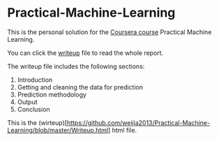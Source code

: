 Practical-Machine-Learning
==========================
This is the personal solution for the [Coursera course](https://class.coursera.org/predmachlearn-005) Practical Machine Learning.

You can click the [writeup](https://github.com/weijia2013/Practical-Machine-Learning/blob/master/Writeup.md) file to read the whole report. 

The writeup file includes the following sections:

1. Introduction
2. Getting and cleaning the data for prediction
3. Prediction methodology
4. Output
5. Conclusion

This is the (wirteup)[https://github.com/weijia2013/Practical-Machine-Learning/blob/master/Writeup.html] html file.

